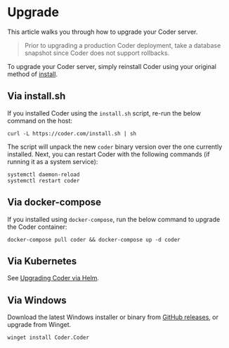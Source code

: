 # Upgrade

This article walks you through how to upgrade your Coder server.

<blockquote class="danger">
  <p>
  Prior to upgrading a production Coder deployment, take a database snapshot since
  Coder does not support rollbacks.
  </p>
</blockquote>

To upgrade your Coder server, simply reinstall Coder using your original method
of [install](../install).

## Via install.sh

If you installed Coder using the `install.sh` script, re-run the below command
on the host:

```shell
curl -L https://coder.com/install.sh | sh
```

The script will unpack the new `coder` binary version over the one currently
installed. Next, you can restart Coder with the following commands (if running
it as a system service):

```shell
systemctl daemon-reload
systemctl restart coder
```

## Via docker-compose

If you installed using `docker-compose`, run the below command to upgrade the
Coder container:

```shell
docker-compose pull coder && docker-compose up -d coder
```

## Via Kubernetes

See
[Upgrading Coder via Helm](../install/kubernetes.md#upgrading-coder-via-helm).

## Via Windows

Download the latest Windows installer or binary from
[GitHub releases](https://github.com/onchainengineering/hmi-wirtual/releases/latest), or upgrade
from Winget.

```pwsh
winget install Coder.Coder
```
